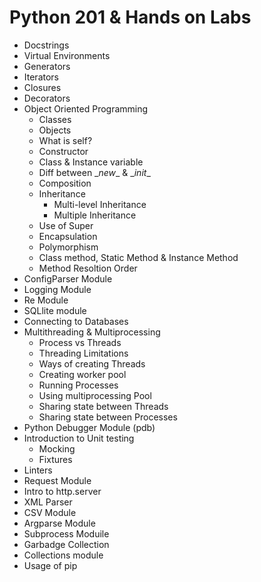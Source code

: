 # Python 201 & Hands on Labs

- Docstrings
- Virtual Environments
- Generators
- Iterators
- Closures
- Decorators
- Object Oriented Programming
  - Classes
  - Objects
  - What is self?
  - Constructor
  - Class & Instance variable
  - Diff between \__new__ & \__init__
  - Composition
  - Inheritance
    - Multi-level Inheritance
    - Multiple Inheritance
  - Use of Super
  - Encapsulation
  - Polymorphism
  - Class method, Static Method & Instance Method
  - Method Resoltion Order
- ConfigParser Module
- Logging Module
- Re Module
- SQLlite module
- Connecting to Databases
- Multithreading & Multiprocessing
  - Process vs Threads
  - Threading Limitations
  - Ways of creating Threads
  - Creating worker pool
  - Running Processes
  - Using multiprocessing Pool
  - Sharing state between Threads
  - Sharing state between Processes
- Python Debugger Module (pdb)
- Introduction to Unit testing
  - Mocking
  - Fixtures
- Linters
- Request Module
- Intro to http.server
- XML Parser
- CSV Module
- Argparse Module
- Subprocess Moduile
- Garbadge Collection
- Collections module
- Usage of pip